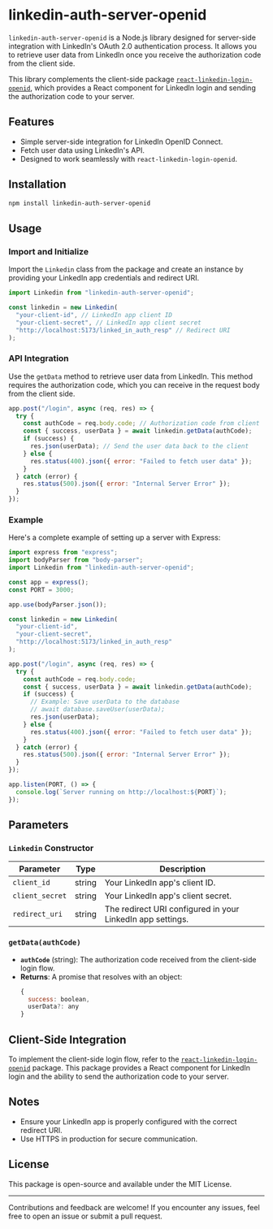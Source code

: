 # linkedin-auth-server-openid

`linkedin-auth-server-openid` is a Node.js library designed for server-side integration with LinkedIn's OAuth 2.0 authentication process. It allows you to retrieve user data from LinkedIn once you receive the authorization code from the client side.

This library complements the client-side package [`react-linkedin-login-openid`](https://www.npmjs.com/package/react-linkedin-login-openid), which provides a React component for LinkedIn login and sending the authorization code to your server.

## Features

- Simple server-side integration for LinkedIn OpenID Connect.
- Fetch user data using LinkedIn's API.
- Designed to work seamlessly with `react-linkedin-login-openid`.

## Installation

```bash
npm install linkedin-auth-server-openid
```

## Usage

### Import and Initialize
Import the `Linkedin` class from the package and create an instance by providing your LinkedIn app credentials and redirect URI.

```javascript
import Linkedin from "linkedin-auth-server-openid";

const linkedin = new Linkedin(
  "your-client-id", // LinkedIn app client ID
  "your-client-secret", // LinkedIn app client secret
  "http://localhost:5173/linked_in_auth_resp" // Redirect URI
);
```

### API Integration
Use the `getData` method to retrieve user data from LinkedIn. This method requires the authorization code, which you can receive in the request body from the client side.

```javascript
app.post("/login", async (req, res) => {
  try {
    const authCode = req.body.code; // Authorization code from client
    const { success, userData } = await linkedin.getData(authCode);
    if (success) {
      res.json(userData); // Send the user data back to the client
    } else {
      res.status(400).json({ error: "Failed to fetch user data" });
    }
  } catch (error) {
    res.status(500).json({ error: "Internal Server Error" });
  }
});
```

### Example
Here's a complete example of setting up a server with Express:

```javascript
import express from "express";
import bodyParser from "body-parser";
import Linkedin from "linkedin-auth-server-openid";

const app = express();
const PORT = 3000;

app.use(bodyParser.json());

const linkedin = new Linkedin(
  "your-client-id",
  "your-client-secret",
  "http://localhost:5173/linked_in_auth_resp"
);

app.post("/login", async (req, res) => {
  try {
    const authCode = req.body.code;
    const { success, userData } = await linkedin.getData(authCode);
    if (success) {
      // Example: Save userData to the database
      // await database.saveUser(userData);
      res.json(userData);
    } else {
      res.status(400).json({ error: "Failed to fetch user data" });
    }
  } catch (error) {
    res.status(500).json({ error: "Internal Server Error" });
  }
});

app.listen(PORT, () => {
  console.log(`Server running on http://localhost:${PORT}`);
});
```

## Parameters

### `Linkedin` Constructor

| Parameter        | Type   | Description                                     |
|------------------|--------|-------------------------------------------------|
| `client_id`      | string | Your LinkedIn app's client ID.                 |
| `client_secret`  | string | Your LinkedIn app's client secret.             |
| `redirect_uri`   | string | The redirect URI configured in your LinkedIn app settings. |

### `getData(authCode)`
- **`authCode`** (string): The authorization code received from the client-side login flow.
- **Returns**: A promise that resolves with an object:
  ```javascript
  {
    success: boolean,
    userData?: any
  }
  ```

## Client-Side Integration
To implement the client-side login flow, refer to the [`react-linkedin-login-openid`](https://www.npmjs.com/package/react-linkedin-login-openid) package. This package provides a React component for LinkedIn login and the ability to send the authorization code to your server.

## Notes
- Ensure your LinkedIn app is properly configured with the correct redirect URI.
- Use HTTPS in production for secure communication.

## License
This package is open-source and available under the MIT License.

---

Contributions and feedback are welcome! If you encounter any issues, feel free to open an issue or submit a pull request.

